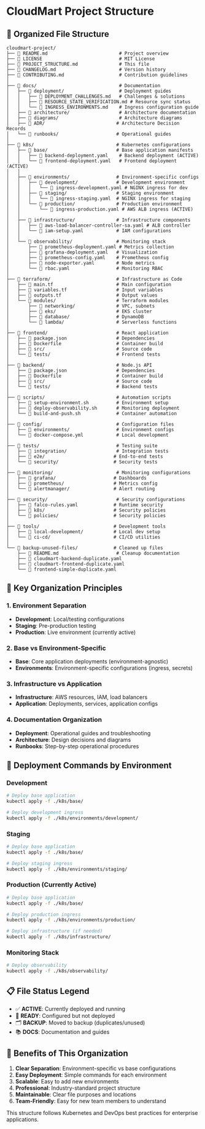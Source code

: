 # CloudMart Project Structure

## 📁 **Organized File Structure**

```
cloudmart-project/
├── 📄 README.md                          # Project overview
├── 📄 LICENSE                            # MIT License
├── 📄 PROJECT_STRUCTURE.md               # This file
├── 📄 CHANGELOG.md                       # Version history
├── 📄 CONTRIBUTING.md                    # Contribution guidelines
│
├── 📁 docs/                              # Documentation
│   ├── 📁 deployment/                    # Deployment guides
│   │   ├── 📄 DEPLOYMENT_CHALLENGES.md   # Challenges & solutions
│   │   ├── 📄 RESOURCE_STATE_VERIFICATION.md # Resource sync status
│   │   └── 📄 INGRESS_ENVIRONMENTS.md    # Ingress configuration guide
│   ├── 📁 architecture/                  # Architecture documentation
│   ├── 📁 diagrams/                      # Architecture diagrams
│   ├── 📁 ADR/                          # Architecture Decision Records
│   └── 📁 runbooks/                     # Operational guides
│
├── 📁 k8s/                              # Kubernetes configurations
│   ├── 📁 base/                         # Base application manifests
│   │   ├── 📄 backend-deployment.yaml    # Backend deployment (ACTIVE)
│   │   └── 📄 frontend-deployment.yaml   # Frontend deployment (ACTIVE)
│   │
│   ├── 📁 environments/                 # Environment-specific configs
│   │   ├── 📁 development/              # Development environment
│   │   │   └── 📄 ingress-development.yaml # NGINX ingress for dev
│   │   ├── 📁 staging/                  # Staging environment
│   │   │   └── 📄 ingress-staging.yaml  # NGINX ingress for staging
│   │   └── 📁 production/               # Production environment
│   │       └── 📄 ingress-production.yaml # AWS ALB ingress (ACTIVE)
│   │
│   ├── 📁 infrastructure/               # Infrastructure components
│   │   ├── 📄 aws-load-balancer-controller-sa.yaml # ALB controller
│   │   └── 📄 iam-setup.yaml            # IAM configurations
│   │
│   └── 📁 observability/                # Monitoring stack
│       ├── 📄 prometheus-deployment.yaml # Metrics collection
│       ├── 📄 grafana-deployment.yaml   # Visualization
│       ├── 📄 prometheus-config.yaml    # Prometheus config
│       ├── 📄 node-exporter.yaml        # Node metrics
│       └── 📄 rbac.yaml                 # Monitoring RBAC
│
├── 📁 terraform/                        # Infrastructure as Code
│   ├── 📄 main.tf                       # Main configuration
│   ├── 📄 variables.tf                  # Input variables
│   ├── 📄 outputs.tf                    # Output values
│   └── 📁 modules/                      # Terraform modules
│       ├── 📁 networking/               # VPC, subnets
│       ├── 📁 eks/                      # EKS cluster
│       ├── 📁 database/                 # DynamoDB
│       └── 📁 lambda/                   # Serverless functions
│
├── 📁 frontend/                         # React application
│   ├── 📄 package.json                  # Dependencies
│   ├── 📄 Dockerfile                    # Container build
│   ├── 📁 src/                          # Source code
│   └── 📁 tests/                        # Frontend tests
│
├── 📁 backend/                          # Node.js API
│   ├── 📄 package.json                  # Dependencies
│   ├── 📄 Dockerfile                    # Container build
│   ├── 📁 src/                          # Source code
│   └── 📁 tests/                        # Backend tests
│
├── 📁 scripts/                          # Automation scripts
│   ├── 📄 setup-environment.sh          # Environment setup
│   ├── 📄 deploy-observability.sh       # Monitoring deployment
│   └── 📄 build-and-push.sh             # Container automation
│
├── 📁 config/                           # Configuration files
│   ├── 📁 environments/                 # Environment configs
│   └── 📄 docker-compose.yml            # Local development
│
├── 📁 tests/                            # Testing suite
│   ├── 📁 integration/                  # Integration tests
│   ├── 📁 e2e/                         # End-to-end tests
│   └── 📁 security/                    # Security tests
│
├── 📁 monitoring/                       # Monitoring configurations
│   ├── 📁 grafana/                     # Dashboards
│   ├── 📁 prometheus/                  # Metrics config
│   └── 📁 alertmanager/                # Alert routing
│
├── 📁 security/                         # Security configurations
│   ├── 📄 falco-rules.yaml             # Runtime security
│   ├── 📁 k8s/                         # Security policies
│   └── 📁 policies/                    # Security policies
│
├── 📁 tools/                           # Development tools
│   ├── 📁 local-development/           # Local dev setup
│   └── 📁 ci-cd/                       # CI/CD utilities
│
└── 📁 backup-unused-files/             # Cleaned up files
    ├── 📄 README.md                     # Cleanup documentation
    ├── 📄 cloudmart-backend-duplicate.yaml
    ├── 📄 cloudmart-frontend-duplicate.yaml
    └── 📄 frontend-simple-duplicate.yaml
```

## 🎯 **Key Organization Principles**

### **1. Environment Separation**
- **Development**: Local/testing configurations
- **Staging**: Pre-production testing
- **Production**: Live environment (currently active)

### **2. Base vs Environment-Specific**
- **Base**: Core application deployments (environment-agnostic)
- **Environments**: Environment-specific configurations (ingress, secrets)

### **3. Infrastructure vs Application**
- **Infrastructure**: AWS resources, IAM, load balancers
- **Application**: Deployments, services, application configs

### **4. Documentation Organization**
- **Deployment**: Operational guides and troubleshooting
- **Architecture**: Design decisions and diagrams
- **Runbooks**: Step-by-step operational procedures

## 🚀 **Deployment Commands by Environment**

### **Development**
```bash
# Deploy base application
kubectl apply -f ./k8s/base/

# Deploy development ingress
kubectl apply -f ./k8s/environments/development/
```

### **Staging**
```bash
# Deploy base application
kubectl apply -f ./k8s/base/

# Deploy staging ingress
kubectl apply -f ./k8s/environments/staging/
```

### **Production** (Currently Active)
```bash
# Deploy base application
kubectl apply -f ./k8s/base/

# Deploy production ingress
kubectl apply -f ./k8s/environments/production/

# Deploy infrastructure (if needed)
kubectl apply -f ./k8s/infrastructure/
```

### **Monitoring Stack**
```bash
# Deploy observability
kubectl apply -f ./k8s/observability/
```

## 📋 **File Status Legend**

- ✅ **ACTIVE**: Currently deployed and running
- 📝 **READY**: Configured but not deployed
- 🗂️ **BACKUP**: Moved to backup (duplicates/unused)
- 📚 **DOCS**: Documentation and guides

## 🎯 **Benefits of This Organization**

1. **Clear Separation**: Environment-specific vs base configurations
2. **Easy Deployment**: Simple commands for each environment
3. **Scalable**: Easy to add new environments
4. **Professional**: Industry-standard project structure
5. **Maintainable**: Clear file purposes and locations
6. **Team-Friendly**: Easy for new team members to understand

This structure follows Kubernetes and DevOps best practices for enterprise applications.
